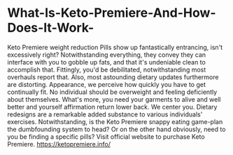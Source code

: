 # What-Is-Keto-Premiere-And-How-Does-It-Work-
Keto Premiere weight reduction Pills show up fantastically entrancing, isn't excessively right? Notwithstanding everything, they convey they can interface with you to gobble up fats, and that it's undeniable clean to accomplish that. Fittingly, you'd be debilitated, notwithstanding most overhauls report that. Also, most astounding dietary updates furthermore are distorting. Appearance, we perceive how quickly you have to get continually fit. No individual should be overweight and feeling deficiently about themselves. What's more, you need your garments to alive and well better and yourself affirmation return lower back. We center you. Dietary redesigns are a remarkable added substance to various individuals' exercises. Notwithstanding, is the Keto Premiere snappy eating game-plan the dumbfounding system to head? Or on the other hand obviously, need to you be finding a specific pills? Visit official website to purchase Keto Premiere. https://ketopremiere.info/
